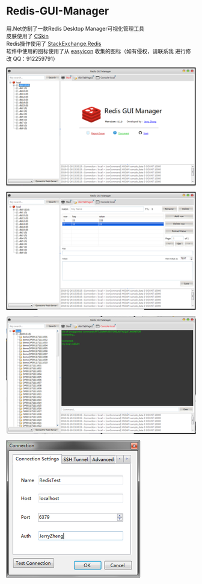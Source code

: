 # Redis-GUI-Manager  
用.Net仿制了一款Redis Desktop Manager可视化管理工具  
皮肤使用了 [CSkin](http://www.cskin.net/)  
Redis操作使用了 [StackExchange.Redis](https://github.com/StackExchange/StackExchange.Redis)  
软件中使用的图标使用了从 [easyicon](https://www.easyicon.net/) 收集的图标（如有侵权，请联系我 进行修改 QQ：912259791）  

![欢迎界面](https://github.com/ZJ69719496/Redis-GUI-Manager/blob/master/%E6%AC%A2%E8%BF%8E%E7%95%8C%E9%9D%A2.png)  

![编辑界面](https://github.com/ZJ69719496/Redis-GUI-Manager/blob/master/%E8%AE%BE%E5%80%BC%E7%95%8C%E9%9D%A2.png)  

![命令界面](https://github.com/ZJ69719496/Redis-GUI-Manager/blob/master/%E5%91%BD%E4%BB%A4%E7%95%8C%E9%9D%A2.png)  

![连接界面](https://github.com/ZJ69719496/Redis-GUI-Manager/blob/master/%E8%BF%9E%E6%8E%A5%E7%95%8C%E9%9D%A2.png)  

